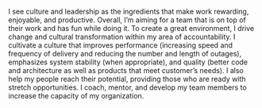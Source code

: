 ---
---
I see culture and leadership as the ingredients that make work rewarding, enjoyable, and productive. Overall, I’m aiming for a team that is on top of their work and has fun while doing it. To create a great environment, I drive change and cultural transformation within my area of accountability. I cultivate a culture that improves performance (increasing speed and frequency of delivery and reducing the number and length of outages), emphasizes system stability (when appropriate), and quality (better code and architecture as well as products that meet customer’s needs). I also help my people reach their potential, providing those who are ready with stretch opportunities. I coach, mentor, and develop my team members to increase the capacity of my organization.